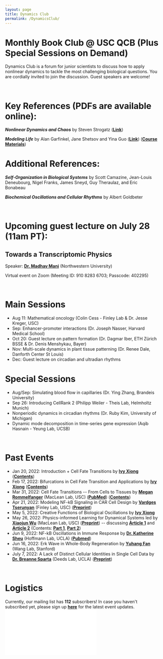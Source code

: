 ```yaml
---
layout: page
title: Dynamics Club
permalink: /DynamicsClub/
---
```


# Monthly Book Club @ USC QCB (Plus Special Sessions on Demand)

Dynamics Club is a forum for junior scientists to discuss how to apply nonlinear dynamics to tackle the most challenging biological questions. You are cordially invited to join the discussion. Guest speakers are welcome! 

&nbsp;
&nbsp;

# Key References (PDFs are available online): 

***Nonlinear Dynamics and Chaos*** by Steven Strogatz ([**Link**](https://www.stevenstrogatz.com/books/nonlinear-dynamics-and-chaos-with-applications-to-physics-biology-chemistry-and-engineering))

***Modeling Life*** by Alan Garfinkel, Jane Shetsov and Yina Guo ([**Link**](https://link.springer.com/book/10.1007/978-3-319-59731-7)) ([**Course Materials**](https://modelinginbiology.github.io))


# Additional References:

***Self-Organization in Biological Systems*** by Scott Camazine, Jean-Louis Deneubourg, Nigel Franks, James Sneyd, Guy Theraulaz, and Eric Bonabeau

***Biochemical Oscillations and Cellular Rhythms*** by Albert Goldbeter

&nbsp;
&nbsp;

# Upcoming guest lecture on July 28 (11am PT):

## **Towards a Transcriptomic Physics**

Speaker: [**Dr. Madhav Mani**](https://www.madhavmani.com) (Northwestern University)

Virtual event on Zoom (Meeting ID: 910 8283 6703; Passcode: 402295)

&nbsp;
&nbsp;

# Main Sessions

- Aug 11: Mathematical oncology (Colin Cess - Finley Lab & Dr. Jesse Kreger, USC)
- Sep: Enhancer-promoter interactions (Dr. Joseph Nasser, Harvard Medical School)
- Oct 20: Guest lecture on pattern formation (Dr. Dagmar Iber, ETH Zürich BSSE & Dr. Denis Menshykau, Bayer)
- Nov: Multi-scale dynamics in plant tissue patterning (Dr. Renee Dale, Danforth Center St Louis)
- Dec: Guest lecture on circadian and ultradian rhythms

# Special Sessions

- Aug/Sep: Simulating blood flow in capillaries (Dr. Ying Zhang, Brandeis University)
- Sep 26: Introducing CellRank 2 (Philipp Weiler - Theis Lab, Helmholtz Munich)
- Nonperiodic dynamics in circadian rhythms (Dr. Ruby Kim, University of Michigan)
- Dynamic mode decomposition in time-series gene expression (Aqib Hasnain - Yeung Lab, UCSB)

&nbsp;
&nbsp;

# Past Events

- Jan 20, 2022: Introduction + Cell Fate Transitions by [**Ivy Xiong**](https://lingyunxiong.github.io) ([**Contents**](https://drive.google.com/file/d/18OcjJginmYzX9KQ-J0J64o9GeMG6ya-I/view?usp=sharing))
- Feb 17, 2022: Bifurcations in Cell Fate Transition and Applications by [**Ivy Xiong**](https://lingyunxiong.github.io) ([**Contents**](https://drive.google.com/file/d/1W0TRbrKwryFQ2U7IN9CR-ufOTZHycH88/view?usp=sharing ))
- Mar 31, 2022: Cell Fate Transitions -- From Cells to Tissues by [**Megan Rommelfanger**](https://macleanlab.usc.edu/people/megan-rommelfanger/) (MacLean Lab, USC) ([**PubMed**](https://pubmed.ncbi.nlm.nih.gov/34935903/)) ([**Contents**](https://drive.google.com/file/d/1LzuqVaFz5hKXT37KzmXHevop3o0gxp7n/view?usp=sharing))
- Apr 21, 2022: Modeling NF-kB Signaling in CAR Cell Design by [**Vardges Tserunyan**](http://csbl.usc.edu/people/lab-members/) (Finley Lab, USC) ([**Preprint**](https://www.biorxiv.org/content/10.1101/2022.04.27.489659v1))
- May 5, 2022: Creative Functions of Biological Oscillations by [**Ivy Xiong**](https://lingyunxiong.github.io)
- May 26, 2022: Physics-informed Learning for Dynamical Systems led by [**Xiaojun Wu**](https://macleanlab.usc.edu/people/xiaojun-wu2/) (MacLean Lab, USC) ([**Preprint**](https://www.biorxiv.org/content/10.1101/2022.05.18.492557v1)) -- discussing [**Article 1**](https://proceedings.mlr.press/v144/wang21a.html) and [**Article 2**](https://www.nature.com/articles/s41467-021-26434-1) (Contents: [**Part 1**](https://drive.google.com/file/d/1FOuLsaXqO-URepKBGy4Xt8PdbpD24GCH/view?usp=sharing), [**Part 2**](https://drive.google.com/file/d/1Cd4RqStjasddJx_xJM3zgFDjxYP5AuwO/view?usp=sharing))
- Jun 9, 2022: NF-kB Oscillations in Immune Response by [**Dr. Katherine Sheu**](https://mstp.healthsciences.ucla.edu/people/katherine-sheu/) (Hoffmann Lab, UCLA) ([**Pubmed**](https://pubmed.ncbi.nlm.nih.gov/34140389/))
- Jun 16, 2022: Erk Wave in Whole-Body Regeneration by [**Yuhang Fan**](https://profiles.stanford.edu/yuhang-fan) (Wang Lab, Stanford)
- July 7, 2022: A Lack of Distinct Cellular Identities in Single Cell Data by [**Dr. Breanne Sparta**](https://www.linkedin.com/in/breanne-sparta-1a80903a/) (Deeds Lab, UCLA) ([**Preprint**](https://www.biorxiv.org/content/10.1101/2022.06.03.494765v1))

&nbsp;
&nbsp;

# Logistics

Currently, our mailing list has **112** subscribers! In case you haven't subscribed yet, please sign up [**here**](https://forms.gle/zvwmxyHC8XhYZZx77) for the latest event updates.
![DynamicsClub](/images/DynamicsClub_Summer2022.pdf)